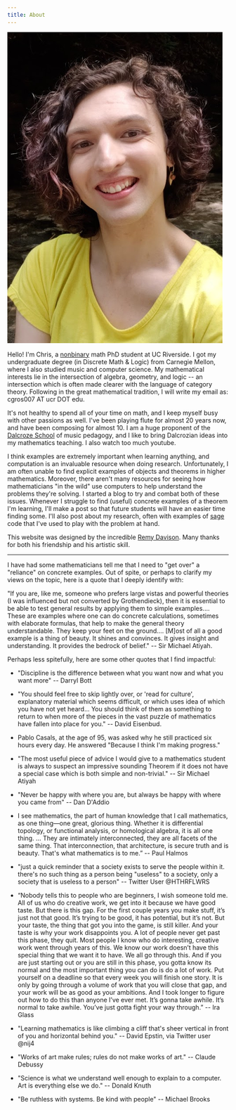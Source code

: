 ```yaml
---
title: About
---
```


<img src="/assets/images/headshot-cropped.jpg" alt="A photo of me" class="profile"/>

Hello! I'm Chris, a [nonbinary](https://en.wikipedia.org/wiki/Non-binary_gender)
math PhD student at UC Riverside. I got my
undergraduate degree (in Discrete Math & Logic) from Carnegie Mellon, where I
also studied music and computer science.
My mathematical interests lie in the intersection of algebra, geometry,
and logic -- an intersection which is often made clearer with the language
of category theory.
Following in the great mathematical tradition, I
will write my email as: cgros007 AT ucr DOT edu.

It's not healthy to spend all of your time on math, and I keep myself
busy with other passions as well.
I've been playing flute for almost 20 years now, and have been composing for
almost 10. I am a huge proponent of the
[Dalcroze School](https://dalcrozeusa.org/about-dalcroze/what-is-dalcroze/)
of music pedagogy, and I like to bring Dalcrozian ideas into my
mathematics teaching. I also watch too much youtube.

I think examples are extremely important when learning anything, and
computation is an invaluable resource when doing research. Unfortunately,
I am often unable to find explicit examples of objects and theorems in 
higher mathematics. Moreover, there aren't many resources for 
seeing how mathematicians "in the wild" use computers to help understand the 
problems they're solving. I started a blog to try and combat both of these 
issues. Whenever I struggle to find (useful) concrete examples 
of a theorem I'm learning, I'll make a post so that future students will have an 
easier time finding some. I'll also post about my research, often with examples 
of [sage](https://sagemath.org) code that I've used to play with the problem at hand.

This website was designed by the incredible [Remy Davison](https://remydavison.com).
Many thanks for both his friendship and his artistic skill.

---

I have had some mathematicians tell me that I need to "get over" a
"reliance" on concrete examples. Out of spite, or perhaps to clarify my views
on the topic, here is a quote that I deeply identify with:

<div class="boxed" markdown="1">
"If you are, like me, someone who prefers large vistas and powerful theories
(I was influenced but not converted by Grothendieck), then it is essential to
be able to test general results by applying them to simple examples....
These are examples where one can do concrete calculations, sometimes with
elaborate formulas, that help to make the general theory understandable.
They keep your feet on the ground.... [M]ost of all a good example is a thing
of beauty. It shines and convinces. It gives insight and understanding.
It provides the bedrock of belief." -- Sir Michael Atiyah.
</div>

Perhaps less spitefully, here are some other quotes that I find impactful:

- "Discipline is the difference between what you want now and what you
want more" -- Darryl Bott

- "You should feel free to skip lightly over, or 'read for culture', explanatory
material which seems difficult, or which uses idea of which you have not yet
heard... You should think of them as something to return to when more of the
pieces in the vast puzzle of mathematics have fallen into place for you." --
David Eisenbud.

- Pablo Casals, at the age of 95, was asked why he still practiced six hours
every day. He answered "Because I think I'm making progress."

- "The most useful piece of advice I would give to a mathematics student is
always to suspect an impressive sounding Theorem if it does not have a
special case which is both simple and non-trivial." -- Sir Michael Atiyah

- "Never be happy with where you are, but always be happy with 
where you came from" -- Dan D'Addio

- I see mathematics, the part of human knowledge that I call mathematics, 
as one thing—one great, glorious thing. Whether it is differential topology, 
or functional analysis, or homological algebra, it is all one thing. ... 
They are intimately interconnected, they are all facets of the same thing. 
That interconnection, that architecture, is secure truth and is beauty. 
That's what mathematics is to me.” -- Paul Halmos

- "just a quick reminder that a society exists to serve the people within it.
there's no such thing as a person being "useless" to a society, only a society
that is useless to a person" -- Twitter User @HTHRFLWRS

- “Nobody tells this to people who are beginners, I wish someone told me. 
All of us who do creative work, we get into it because we have good taste. 
But there is this gap. For the first couple years you make stuff, it’s just 
not that good. It’s trying to be good, it has potential, but it’s not. 
But your taste, the thing that got you into the game, is still killer. 
And your taste is why your work disappoints you. A lot of people never get 
past this phase, they quit. Most people I know who do interesting, creative 
work went through years of this. We know our work doesn’t have this special 
thing that we want it to have. We all go through this. And if you are just 
starting out or you are still in this phase, you gotta know its normal and 
the most important thing you can do is do a lot of work. Put yourself on a 
deadline so that every week you will finish one story. It is only by going 
through a volume of work that you will close that gap, and your work will be 
as good as your ambitions. And I took longer to figure out how to do this than 
anyone I’ve ever met. It’s gonna take awhile. It’s normal to take awhile. 
You’ve just gotta fight your way through.”  -- Ira Glass

- "Learning mathematics is like climbing a cliff that's sheer vertical
in front of you and horizontal behind you." -- David Epstin, via Twitter
user @nij4

- "Works of art make rules; rules do not make works of art."  -- Claude Debussy

- "Science is what we understand well enough to explain to a computer. 
Art is everything else we do." -- Donald Knuth

- "Be ruthless with systems. Be kind with people" -- Michael Brooks
